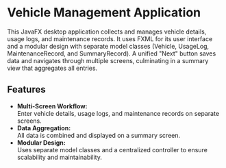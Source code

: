 # Vehicle Management Application

This JavaFX desktop application collects and manages vehicle details, usage logs, and maintenance records. It uses FXML for its user interface and a modular design with separate model classes (Vehicle, UsageLog, MaintenanceRecord, and SummaryRecord). A unified "Next" button saves data and navigates through multiple screens, culminating in a summary view that aggregates all entries.

## Features

- **Multi-Screen Workflow:**  
  Enter vehicle details, usage logs, and maintenance records on separate screens.
- **Data Aggregation:**  
  All data is combined and displayed on a summary screen.
- **Modular Design:**  
  Uses separate model classes and a centralized controller to ensure scalability and maintainability.
